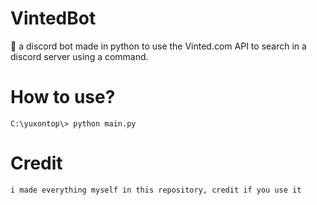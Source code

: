 # VintedBot
🥽 a discord bot made in python to use the Vinted.com API to search in a discord server using a command.

# How to use?

```
C:\yuxontop\> python main.py
```

# Credit

`i made everything myself in this repository, credit if you use it`
